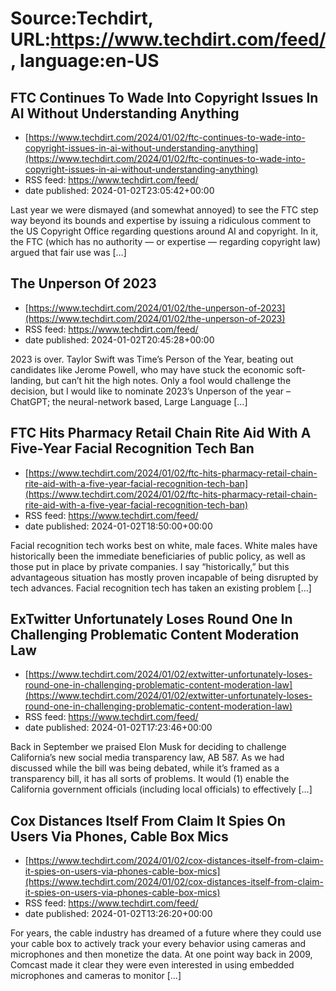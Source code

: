 # Source:Techdirt, URL:https://www.techdirt.com/feed/, language:en-US

## FTC Continues To Wade Into Copyright Issues In AI Without Understanding Anything
 - [https://www.techdirt.com/2024/01/02/ftc-continues-to-wade-into-copyright-issues-in-ai-without-understanding-anything](https://www.techdirt.com/2024/01/02/ftc-continues-to-wade-into-copyright-issues-in-ai-without-understanding-anything)
 - RSS feed: https://www.techdirt.com/feed/
 - date published: 2024-01-02T23:05:42+00:00

Last year we were dismayed (and somewhat annoyed) to see the FTC step way beyond its bounds and expertise by issuing a ridiculous comment to the US Copyright Office regarding questions around AI and copyright. In it, the FTC (which has no authority — or expertise — regarding copyright law) argued that fair use was [&#8230;]

## The Unperson Of 2023
 - [https://www.techdirt.com/2024/01/02/the-unperson-of-2023](https://www.techdirt.com/2024/01/02/the-unperson-of-2023)
 - RSS feed: https://www.techdirt.com/feed/
 - date published: 2024-01-02T20:45:28+00:00

2023 is over. Taylor Swift was Time’s Person of the Year, beating out candidates like Jerome Powell, who may have stuck the economic soft-landing, but can’t hit the high notes. Only a fool would challenge the decision, but I would like to nominate 2023’s Unperson of the year – ChatGPT; the neural-network based, Large Language [&#8230;]

## FTC Hits Pharmacy Retail Chain Rite Aid With A Five-Year Facial Recognition Tech Ban
 - [https://www.techdirt.com/2024/01/02/ftc-hits-pharmacy-retail-chain-rite-aid-with-a-five-year-facial-recognition-tech-ban](https://www.techdirt.com/2024/01/02/ftc-hits-pharmacy-retail-chain-rite-aid-with-a-five-year-facial-recognition-tech-ban)
 - RSS feed: https://www.techdirt.com/feed/
 - date published: 2024-01-02T18:50:00+00:00

Facial recognition tech works best on white, male faces. White males have historically been the immediate beneficiaries of public policy, as well as those put in place by private companies. I say &#8220;historically,&#8221; but this advantageous situation has mostly proven incapable of being disrupted by tech advances. Facial recognition tech has taken an existing problem [&#8230;]

## ExTwitter Unfortunately Loses Round One In Challenging Problematic Content Moderation Law
 - [https://www.techdirt.com/2024/01/02/extwitter-unfortunately-loses-round-one-in-challenging-problematic-content-moderation-law](https://www.techdirt.com/2024/01/02/extwitter-unfortunately-loses-round-one-in-challenging-problematic-content-moderation-law)
 - RSS feed: https://www.techdirt.com/feed/
 - date published: 2024-01-02T17:23:46+00:00

Back in September we praised Elon Musk for deciding to challenge California’s new social media transparency law, AB 587. As we had discussed while the bill was being debated, while it’s framed as a transparency bill, it has all sorts of problems. It would (1) enable the California government officials (including local officials) to effectively [&#8230;]

## Cox Distances Itself From Claim It Spies On Users Via Phones, Cable Box Mics
 - [https://www.techdirt.com/2024/01/02/cox-distances-itself-from-claim-it-spies-on-users-via-phones-cable-box-mics](https://www.techdirt.com/2024/01/02/cox-distances-itself-from-claim-it-spies-on-users-via-phones-cable-box-mics)
 - RSS feed: https://www.techdirt.com/feed/
 - date published: 2024-01-02T13:26:20+00:00

For years, the cable industry has dreamed of a future where they could use your cable box to actively track your every behavior using cameras and microphones and then monetize the data. At one point way back in 2009, Comcast made it clear they were even interested in using embedded microphones and cameras to monitor [&#8230;]

